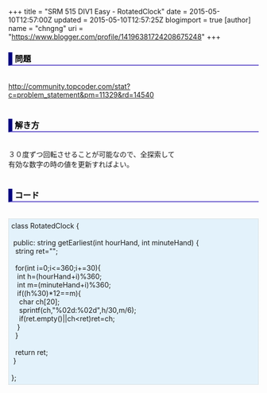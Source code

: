 +++
title = "SRM 515 DIV1 Easy - RotatedClock"
date = 2015-05-10T12:57:00Z
updated = 2015-05-10T12:57:25Z
blogimport = true 
[author]
	name = "chngng"
	uri = "https://www.blogger.com/profile/14196381724208675248"
+++

<div dir="ltr" style="text-align: left;" trbidi="on"><h3 style="border-bottom: 2px solid slateblue; border-left: 8px solid navy; color: black; padding: 0px 0px 1px 5px;">問題 <br /></h3><br /><a href="http://community.topcoder.com/stat?c=problem_statement&amp;pm=11329&amp;rd=14540" target="_blank">http://community.topcoder.com/stat?c=problem_statement&amp;pm=11329&amp;rd=14540</a><br /><br /><h3 style="border-bottom: 2px solid slateblue; border-left: 8px solid navy; color: black; padding: 0px 0px 1px 5px;">解き方 </h3><br />３０度ずつ回転させることが可能なので、全探索して<br />有効な数字の時の値を更新すればよい。<br /><br /><h3 style="border-bottom: 2px solid slateblue; border-left: 8px solid navy; color: black; padding: 0px 0px 1px 5px;">コード </h3><br /><div style="background-color: #e3f2fb; border: 1px dotted #CCCCCC; padding: 5px;">class RotatedClock {<br /><br /><span class="Apple-tab-span" style="white-space: pre;"> </span>public: string getEarliest(int hourHand, int minuteHand) {<br /><span class="Apple-tab-span" style="white-space: pre;">  </span>string ret="";<br /><br /><span class="Apple-tab-span" style="white-space: pre;">  </span>for(int i=0;i&lt;=360;i+=30){<br /><span class="Apple-tab-span" style="white-space: pre;">   </span>int h=(hourHand+i)%360;<br /><span class="Apple-tab-span" style="white-space: pre;">   </span>int m=(minuteHand+i)%360;<br /><span class="Apple-tab-span" style="white-space: pre;">   </span>if((h%30)*12==m){<br /><span class="Apple-tab-span" style="white-space: pre;">    </span>char ch[20];<br /><span class="Apple-tab-span" style="white-space: pre;">    </span>sprintf(ch,"%02d:%02d",h/30,m/6);<br /><span class="Apple-tab-span" style="white-space: pre;">    </span>if(ret.empty()||ch&lt;ret)ret=ch;<br /><span class="Apple-tab-span" style="white-space: pre;">   </span>}<br /><span class="Apple-tab-span" style="white-space: pre;">  </span>}<br /><br /><span class="Apple-tab-span" style="white-space: pre;">  </span>return ret;<br /><span class="Apple-tab-span" style="white-space: pre;"> </span>}<br /><br />};</div></div>

